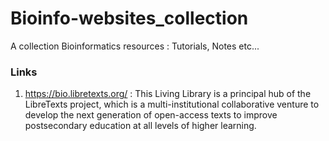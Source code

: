 # Bioinfo-websites_collection

A collection Bioinformatics resources : Tutorials, Notes etc...

### Links

1. https://bio.libretexts.org/ : This Living Library is a principal hub of the LibreTexts project, which is a multi-institutional collaborative venture to develop the next generation of open-access texts to improve postsecondary education at all levels of higher learning.
